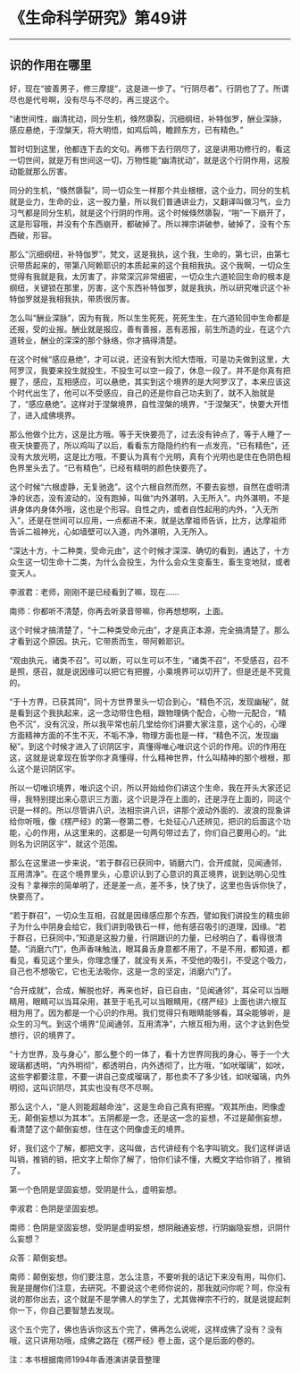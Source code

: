 # 《生命科学研究》第49讲

------

## 识的作用在哪里

好，现在“彼善男子，修三摩提”，这是进一步了。“行阴尽者”，行阴也了了。所谓尽也是代号啊，没有尽与不尽的，再三提这个。

“诸世间性，幽清扰动，同分生机，倏然隳裂，沉细纲纽，补特伽罗，酬业深脉，感应悬绝，于涅槃天，将大明悟，如鸡后鸣，瞻顾东方，已有精色。”

暂时切到这里，他都连下去的文句。再修下去行阴尽了，这是讲用功修行的，看这一切世间，就是万有世间这一切，万物性能“幽清扰动”，就是这个行阴作用，这股动能就那么厉害。

同分的生机，“倏然隳裂”，同一切众生一样那个共业根根，这个业力，同分的生机就是业力，生命的业，这一股力量，所以我们普通讲业力，又翻译叫做习气，业力习气都是同分生机，就是这个行阴的作用。这个时候倏然隳裂，“啪”一下崩开了，这是形容哦，并没有个东西崩开，都破掉了。所以禅宗讲破参，破掉了，没有个东西破，形容。

那么“沉细纲纽，补特伽罗”，梵文，这是我执，这个我，生命的，第七识，由第七识带质起来的，带第八阿赖耶识的本质起来的这个我相我执。这个我啊，一切众生觉得有我就是我，太厉害了，非常深沉非常细密，一切众生六道轮回生命的根本是纲纽，关键锁在那里，厉害，这个东西补特伽罗，就是我执，所以研究唯识这个补特伽罗就是我相我执，带质很厉害。

怎么叫“酬业深脉”，因为有我，所以生生死死，死死生生，在六道轮回中生命都是还报，受的业报。酬业就是报应，善有善报，恶有恶报，前生所造的业，在这个六道转业，酬业的深深的那个脉络，你才搞得清楚。

在这个时候“感应悬绝”，才可以说，还没有到大彻大悟哦，可是功夫做到这里，大阿罗汉，我要来投生就投生，不投生可以空一段了，休息一段了。并不是你真有把握了，感应，互相感应，可以悬绝，其实到这个境界的是大阿罗汉了，本来应该这个时代出生了，他可以不受感应，自己的还是你自己功夫到了，就不入胎就是了，“感应悬绝”。这样对于涅槃境界，自性涅槃的境界，“于涅槃天”，快要大开悟了，进入成佛境界。

那么他做个比方，这是比方哦。等于天快要亮了，过去没有钟点了，等于人睡了一夜天快要亮了，所以鸡叫了以后，看看东方隐隐约约有一点发亮，“已有精色”，还没有大放光明，这是比方哦，不要认为真有个光明，真有个光明也是住在色阴色相色界里头去了。“已有精色”，已经有精明的颜色快要亮了。

这个时候“六根虚静，无复驰逸”。这个六根自然而然，不要去妄想，自然在虚明清净的状态，没有波动的，没有跑掉，叫做“内外湛明，入无所入”。内外湛明，不是讲身体内身体外哦，这也是个形容。自性之内，或者自性起用的内外，“入无所入”，还是在世间可以应用，一点都进不来，就是达摩祖师告诉，比方，达摩祖师告诉二祖神光，心如墙壁可以入道，内外湛明，入无所入。

“深达十方，十二种类，受命元由”，这个时候才深深、确切的看到，通达了，十方众生这一切生命十二类，为什么会投生，为什么会众生变畜生，畜生变地狱，或者变天人。

李淑君：老师，刚刚不是已经看到了嘛，现在……

南师：你都听不清楚，你再去听录音带嘛，你再想想啊，上面。

这个时候才搞清楚了，“十二种类受命元由”，才是真正本源，完全搞清楚了。那么才看到这个原因。执元，它带质而生，带阿赖耶识。

“观由执元，诸类不召”。可以断，可以生可以不生，“诸类不召”，不受感召，召不是照，感召，就是说因缘可以把它有把握，小乘境界可以切开了，但是还是不究竟的。

“于十方界，已获其同”，同十方世界里头一切合到心，“精色不沉，发现幽秘”，就是看到这个我执起来，这一念动带住色相，跟物理俩个配合，心物一元配合，“精色不沉”，没有沉没，所以我平常也前几堂给你们讲要大家注意，这个心的，心理方面精神方面的不生不灭，不垢不净，物理方面也是一样，“精色不沉，发现幽秘”。到这个时候才进入了识阴区宇，真懂得唯心唯识这个识的作用。识的作用在这，这就是说拿现在哲学你才真懂得，什么精神世界，什么叫精神的那个根根，那么这个是识阴区宇。

所以一切唯识境界，唯识这个识，所以开始给你们讲这个生命，我在开头大家还记得，我特别提出来心意识三方面，这个识是浮在上面的，还是浮在上面的，同这个识是一样的。所以尽管讲八识，法相宗讲八识，讲那个波动外面的、波浪的现象讲给你听哦，像《楞严经》的第一卷第二卷，七处征心八还辨见，把识的后面这个功能，心的作用，从这里来的，这都是一句两句带过去了，你们自己要用心的。“此则名为识阴区宇”，就这个范围。

那么在这里进一步来说，“若于群召已获同中，销磨六门，合开成就，见闻通邻，互用清净”。在这个境界里头，心意识认到了心意识的真正境界，说到达明心见性没有？拿禅宗的简单明了，还是差一点，差不多，快了快了，这里也告诉你快了，快要亮了。

“若于群召”，一切众生互相，召就是因缘感应那个东西，譬如我们讲投生的精虫卵子为什么中阴身会给它，我们讲到吸铁石一样，他有感召吸引的道理，因缘。“若于群召，已获同中，”知道是这股力量，行阴跟识的力量，已经明白了，看得很清楚。“消磨六门”，色声香味触法，眼耳鼻舌身意都不用了，不是不用，都知道，都看见，看见这个里头，你理念懂了，就没有关系，不受他的吸引，不受这个吸力，自己也不想吸它，它也无法吸你，这是一念的坚定，消磨六门了。

“合开成就”，合成，解脱也好，再来也好，自已自由，“见闻通邻”，耳朵可以当眼睛用，眼睛可以当耳朵用，甚至于毛孔可以当眼睛用，《楞严经》上面也讲六根互相为用了。因为都是一个心识的作用。我们觉得只有眼睛能够看，耳朵能够听，是众生的习气。到这个境界“见闻通邻，互用清净”，六根互相为用，这个才达到色受想行，识的境界了。

“十方世界，及与身心”，那么整个的一体了，看十方世界同我的身心，等于一个大玻璃都透明，“内外明彻”，都透明白，内外透彻了，比方哦，“如吠瑠璃”，如吠，这些字都要注意，不要一讲自己变成瑠璃了，那也卖不了多少钱，如吠瑠璃，内外明彻，这叫识阴尽，其实也没有尽不尽啊。

那么这个人，“是人则能超越命浊”，这是生命自己真有把握。“观其所由，罔像虚无，颠倒妄想以为其本”。五阴都是一念，还是这一念的妄想，不过是颠倒妄想，看清楚了这个颠倒妄想，住在这个罔像虚无的境界。

好，我们这个了解，都把文字，这叫做，古代讲经有个名字叫销文。我们这样讲话叫销，推销的销，把文字上帮你了解了，怕你们读不懂，大概文字给你销了，推销了。

第一个色阴是坚固妄想，受阴是什么，虚明妄想。

李淑君：色阴是坚固妄想。

南师：色阴是坚固妄想，受阴是虚明妄想，想阴融通妄想，行阴幽隐妄想，识阴什么妄想？

众答：颠倒妄想。

南师：颠倒妄想，你们要注意，怎么注意，不要听我的话记下来没有用，叫你们、我是提醒你们注意，去研究。不要说这个老师你说的，那我就问你呢？呵，你没有说的那你出去，这个就是不是学佛人的学生了，尤其做禅宗不行的，就是说提起刺你一下，你自己要智慧去发现。

这个五个完了，佛也告诉你这五个完了，佛再怎么说呢，这样成佛了没有？没有哦，这只讲用功哦，成佛之路在《楞严经》卷上面，这个是后面的卷的。

注：本书根据南师1994年香港演讲录音整理

